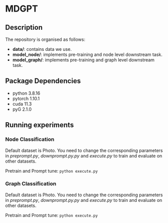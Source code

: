 # MDGPT
## Description

The repository is organised as follows:

- **data/**: contains data we use.
- **model_node/**: implements pre-training and node level downstream task.
- **model_graph/**: implements pre-training and graph level downstream task. 

## Package Dependencies

- python 3.8.16
- pytorch 1.10.1
- cuda 11.3
- pyG 2.1.0

## Running experiments

### Node Classification
Default dataset is Photo. You need to change the corresponding parameters in *preprompt.py*, *downprompt.py.py* and *execute.py* to train and evaluate on other datasets.

Pretrain and Prompt tune:
`python execute.py`


### Graph Classification
Default dataset is Photo. You need to change the corresponding parameters in *preprompt.py*, *downprompt.py.py* and *execute.py* to train and evaluate on other datasets.

Pretrain and Prompt tune:
`python execute.py`

